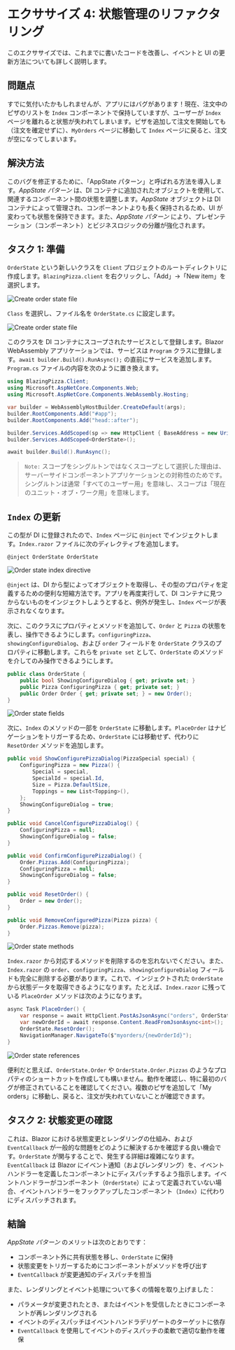 
# エクササイズ 4: 状態管理のリファクタリング

このエクササイズでは、これまでに書いたコードを改善し、イベントと UI の更新方法についても詳しく説明します。

## 問題点

すでに気付いたかもしれませんが、アプリにはバグがあります！現在、注文中のピザのリストを `Index` コンポーネントで保持していますが、ユーザーが `Index` ページを離れると状態が失われてしまいます。ピザを追加して注文を開始しても（注文を確定せずに）、`MyOrders` ページに移動して `Index` ページに戻ると、注文が空になってしまいます。

## 解決方法

このバグを修正するために、「AppState パターン」と呼ばれる方法を導入します。*AppState パターン* は、DI コンテナに追加されたオブジェクトを使用して、関連するコンポーネント間の状態を調整します。*AppState* オブジェクトは DI コンテナによって管理され、コンポーネントよりも長く保持されるため、UI が変わっても状態を保持できます。また、*AppState パターン* により、プレゼンテーション（コンポーネント）とビジネスロジックの分離が強化されます。

## タスク 1: 準備

`OrderState` という新しいクラスを `Client` プロジェクトのルートディレクトリに作成します。`BlazingPizza.client` を右クリックし、「Add」→「New item」を選択します。

![Create order state file](images/OrderState1.png)

`Class` を選択し、ファイル名を `OrderState.cs` に設定します。

![Create order state file](images/OrderState2.png)

このクラスを DI コンテナにスコープされたサービスとして登録します。Blazor WebAssembly アプリケーションでは、サービスは `Program` クラスに登録します。`await builder.Build().RunAsync();` の直前にサービスを追加します。`Program.cs` ファイルの内容を次のように置き換えます。

```csharp
using BlazingPizza.Client;
using Microsoft.AspNetCore.Components.Web;
using Microsoft.AspNetCore.Components.WebAssembly.Hosting;

var builder = WebAssemblyHostBuilder.CreateDefault(args);
builder.RootComponents.Add("#app");
builder.RootComponents.Add("head::after");

builder.Services.AddScoped(sp => new HttpClient { BaseAddress = new Uri(builder.HostEnvironment.BaseAddress) });
builder.Services.AddScoped<OrderState>();

await builder.Build().RunAsync();
```

> `Note:` スコープをシングルトンではなくスコープとして選択した理由は、サーバーサイドコンポーネントアプリケーションとの対称性のためです。シングルトンは通常「すべてのユーザー用」を意味し、スコープは「現在のユニット・オブ・ワーク用」を意味します。

## `Index` の更新

この型が DI に登録されたので、`Index` ページに `@inject` でインジェクトします。`Index.razor` ファイルに次のディレクティブを追加します。

```razor
@inject OrderState OrderState
```

![Order state index directive](images/OrderStateIndexDirective.png)

`@inject` は、DI から型によってオブジェクトを取得し、その型のプロパティを定義するための便利な短縮方法です。アプリを再度実行して、DI コンテナに見つからないものをインジェクトしようとすると、例外が発生し、`Index` ページが表示されなくなります。

次に、このクラスにプロパティとメソッドを追加して、`Order` と `Pizza` の状態を表し、操作できるようにします。`configuringPizza`、`showingConfigureDialog`、および `order` フィールドを `OrderState` クラスのプロパティに移動します。これらを `private set` として、`OrderState` のメソッドを介してのみ操作できるようにします。

```csharp
public class OrderState {
    public bool ShowingConfigureDialog { get; private set; }
    public Pizza ConfiguringPizza { get; private set; }
    public Order Order { get; private set; } = new Order();
}
```

![Order state fields](images/OrderStateFields.png)

次に、`Index` のメソッドの一部を `OrderState` に移動します。`PlaceOrder` はナビゲーションをトリガーするため、`OrderState` には移動せず、代わりに `ResetOrder` メソッドを追加します。

```csharp
public void ShowConfigurePizzaDialog(PizzaSpecial special) {
    ConfiguringPizza = new Pizza() {
        Special = special,
        SpecialId = special.Id,
        Size = Pizza.DefaultSize,
        Toppings = new List<Topping>(),
    };
    ShowingConfigureDialog = true;
}

public void CancelConfigurePizzaDialog() {
    ConfiguringPizza = null;
    ShowingConfigureDialog = false;
}

public void ConfirmConfigurePizzaDialog() {
    Order.Pizzas.Add(ConfiguringPizza);
    ConfiguringPizza = null;
    ShowingConfigureDialog = false;
}

public void ResetOrder() {
    Order = new Order();
}

public void RemoveConfiguredPizza(Pizza pizza) {
    Order.Pizzas.Remove(pizza);
}
```

![Order state methods](images/OrderStateMethods.png)

`Index.razor` から対応するメソッドを削除するのを忘れないでください。また、`Index.razor` の `order`、`configuringPizza`、`showingConfigureDialog` フィールドも完全に削除する必要があります。これで、インジェクトされた `OrderState` から状態データを取得できるようになります。たとえば、`Index.razor` に残っている `PlaceOrder` メソッドは次のようになります。

```csharp
async Task PlaceOrder() {
    var response = await HttpClient.PostAsJsonAsync("orders", OrderState.Order);
    var newOrderId = await response.Content.ReadFromJsonAsync<int>();
    OrderState.ResetOrder();
    NavigationManager.NavigateTo($"myorders/{newOrderId}");
}
```

![Order state references](images/OrderStateReferences.png)

便利だと思えば、`OrderState.Order` や `OrderState.Order.Pizzas` のようなプロパティのショートカットを作成しても構いません。動作を確認し、特に最初のバグが修正されていることを確認してください。複数のピザを追加して「My orders」に移動し、戻ると、注文が失われていないことが確認できます。

## タスク 2: 状態変更の確認

これは、Blazor における状態変更とレンダリングの仕組み、および `EventCallback` が一般的な問題をどのように解決するかを確認する良い機会です。`OrderState` が関与することで、発生する詳細は複雑になります。`EventCallback` は Blazor にイベント通知（およびレンダリング）を、イベントハンドラーを定義したコンポーネントにディスパッチするよう指示します。イベントハンドラーがコンポーネント（`OrderState`）によって定義されていない場合、イベントハンドラーをフックアップしたコンポーネント（`Index`）に代わりにディスパッチされます。

## 結論

*AppState パターン* のメリットは次のとおりです：

- コンポーネント外に共有状態を移し、`OrderState` に保持
- 状態変更をトリガーするためにコンポーネントがメソッドを呼び出す
- `EventCallback` が変更通知のディスパッチを担当

また、レンダリングとイベント処理について多くの情報を取り上げました：

- パラメータが変更されたとき、またはイベントを受信したときにコンポーネントが再レンダリングされる
- イベントのディスパッチはイベントハンドラデリゲートのターゲットに依存
- `EventCallback` を使用してイベントのディスパッチの柔軟で適切な動作を確保
